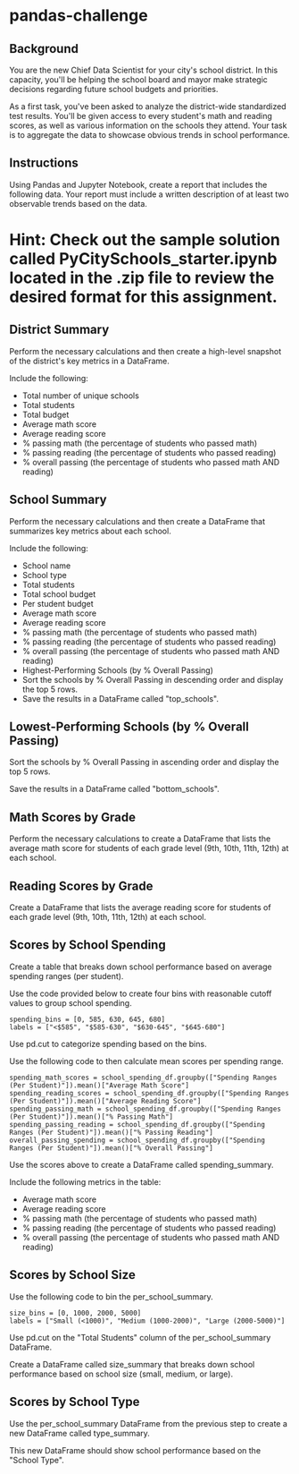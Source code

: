 # pandas-challenge
## Background
You are the new Chief Data Scientist for your city's school district. In this capacity, you'll be helping the school board and mayor make strategic decisions regarding future school budgets and priorities.

As a first task, you've been asked to analyze the district-wide standardized test results. You'll be given access to every student's math and reading scores, as well as various information on the schools they attend. Your task is to aggregate the data to showcase obvious trends in school performance.

## Instructions
Using Pandas and Jupyter Notebook, create a report that includes the following data. Your report must include a written description of at least two observable trends based on the data.

# Hint: Check out the sample solution called PyCitySchools_starter.ipynb located in the .zip file to review the desired format for this assignment.

## District Summary
Perform the necessary calculations and then create a high-level snapshot of the district's key metrics in a DataFrame.

Include the following:

- Total number of unique schools
- Total students
- Total budget
- Average math score
- Average reading score
- % passing math (the percentage of students who passed math)
- % passing reading (the percentage of students who passed reading)
- % overall passing (the percentage of students who passed math AND reading)

## School Summary
Perform the necessary calculations and then create a DataFrame that summarizes key metrics about each school.

Include the following:

- School name
- School type
- Total students
- Total school budget
- Per student budget
- Average math score
- Average reading score
- % passing math (the percentage of students who passed math)
- % passing reading (the percentage of students who passed reading)
- % overall passing (the percentage of students who passed math AND reading)
- Highest-Performing Schools (by % Overall Passing)
- Sort the schools by % Overall Passing in descending order and display the top 5 rows.
- Save the results in a DataFrame called "top_schools".

## Lowest-Performing Schools (by % Overall Passing)
Sort the schools by % Overall Passing in ascending order and display the top 5 rows.

Save the results in a DataFrame called "bottom_schools".

## Math Scores by Grade
Perform the necessary calculations to create a DataFrame that lists the average math score for students of each grade level (9th, 10th, 11th, 12th) at each school.

## Reading Scores by Grade
Create a DataFrame that lists the average reading score for students of each grade level (9th, 10th, 11th, 12th) at each school.

## Scores by School Spending
Create a table that breaks down school performance based on average spending ranges (per student).

Use the code provided below to create four bins with reasonable cutoff values to group school spending.

    spending_bins = [0, 585, 630, 645, 680]
    labels = ["<$585", "$585-630", "$630-645", "$645-680"]

Use pd.cut to categorize spending based on the bins.

Use the following code to then calculate mean scores per spending range.

    spending_math_scores = school_spending_df.groupby(["Spending Ranges (Per Student)"]).mean()["Average Math Score"]
    spending_reading_scores = school_spending_df.groupby(["Spending Ranges (Per Student)"]).mean()["Average Reading Score"]
    spending_passing_math = school_spending_df.groupby(["Spending Ranges (Per Student)"]).mean()["% Passing Math"]
    spending_passing_reading = school_spending_df.groupby(["Spending Ranges (Per Student)"]).mean()["% Passing Reading"]
    overall_passing_spending = school_spending_df.groupby(["Spending Ranges (Per Student)"]).mean()["% Overall Passing"]
   
Use the scores above to create a DataFrame called spending_summary.

Include the following metrics in the table:

- Average math score
- Average reading score
- % passing math (the percentage of students who passed math)
- % passing reading (the percentage of students who passed reading)
- % overall passing (the percentage of students who passed math AND reading)

## Scores by School Size
Use the following code to bin the per_school_summary.

    size_bins = [0, 1000, 2000, 5000]
    labels = ["Small (<1000)", "Medium (1000-2000)", "Large (2000-5000)"]

Use pd.cut on the "Total Students" column of the per_school_summary DataFrame.

Create a DataFrame called size_summary that breaks down school performance based on school size (small, medium, or large).

## Scores by School Type
Use the per_school_summary DataFrame from the previous step to create a new DataFrame called type_summary.

This new DataFrame should show school performance based on the "School Type".
